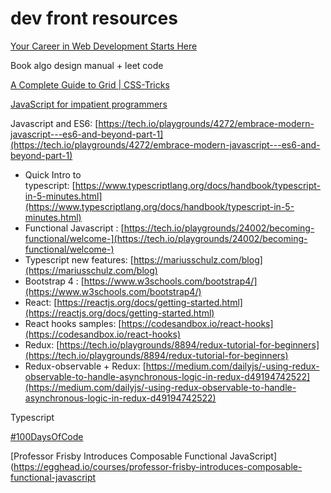 # dev front resources

[Your Career in Web Development Starts Here](https://www.theodinproject.com/)

Book algo design manual + leet code

[A Complete Guide to Grid | CSS-Tricks](https://css-tricks.com/snippets/css/complete-guide-grid/)

[JavaScript for impatient programmers](https://exploringjs.com/impatient-js/toc.html)

Javascript and ES6: [https://tech.io/playgrounds/4272/embrace-modern-javascript---es6-and-beyond-part-1](https://tech.io/playgrounds/4272/embrace-modern-javascript---es6-and-beyond-part-1)

- Quick Intro to typescript: [https://www.typescriptlang.org/docs/handbook/typescript-in-5-minutes.html](https://www.typescriptlang.org/docs/handbook/typescript-in-5-minutes.html)
- Functional Javascript : [https://tech.io/playgrounds/24002/becoming-functional/welcome-](https://tech.io/playgrounds/24002/becoming-functional/welcome-)
- Typescript new features: [https://mariusschulz.com/blog](https://mariusschulz.com/blog)
- Bootstrap 4 : [https://www.w3schools.com/bootstrap4/](https://www.w3schools.com/bootstrap4/)
- React: [https://reactjs.org/docs/getting-started.html](https://reactjs.org/docs/getting-started.html)
- React hooks samples: [https://codesandbox.io/react-hooks](https://codesandbox.io/react-hooks)
- Redux: [https://tech.io/playgrounds/8894/redux-tutorial-for-beginners](https://tech.io/playgrounds/8894/redux-tutorial-for-beginners)
- Redux-observable + Redux: [https://medium.com/dailyjs/-using-redux-observable-to-handle-asynchronous-logic-in-redux-d49194742522](https://medium.com/dailyjs/-using-redux-observable-to-handle-asynchronous-logic-in-redux-d49194742522)

Typescript

[#100DaysOfCode](https://www.100daysofcode.com/)

[Professor Frisby Introduces Composable Functional JavaScript](https://egghead.io/courses/professor-frisby-introduces-composable-functional-javascript
